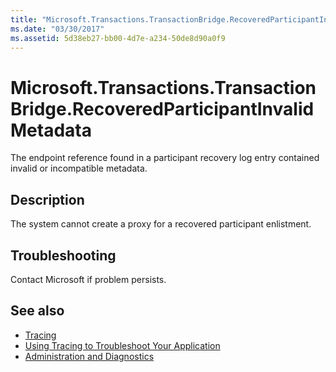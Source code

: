 ```yaml
---
title: "Microsoft.Transactions.TransactionBridge.RecoveredParticipantInvalidMetadata"
ms.date: "03/30/2017"
ms.assetid: 5d38eb27-bb00-4d7e-a234-50de8d90a0f9
---
```

# Microsoft.Transactions.TransactionBridge.RecoveredParticipantInvalidMetadata
The endpoint reference found in a participant recovery log entry contained invalid or incompatible metadata.  
  
## Description  
 The system cannot create a proxy for a recovered participant enlistment.  
  
## Troubleshooting  
 Contact Microsoft if problem persists.  
  
## See also

- [Tracing](index.md)
- [Using Tracing to Troubleshoot Your Application](using-tracing-to-troubleshoot-your-application.md)
- [Administration and Diagnostics](../index.md)
